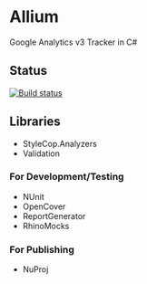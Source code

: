 # Allium
Google Analytics v3 Tracker in C#

## Status
[![Build status](https://ci.appveyor.com/api/projects/status/cdf6u2da6lrtqmwe?svg=true)](https://ci.appveyor.com/project/Kolky/allium)

## Libraries
- StyleCop.Analyzers
- Validation

### For Development/Testing
- NUnit
- OpenCover
- ReportGenerator
- RhinoMocks

### For Publishing
- NuProj
